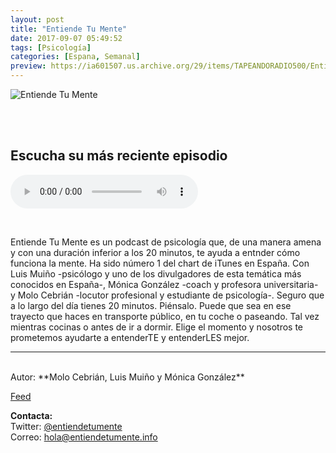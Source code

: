 ```yaml
---
layout: post
title: "Entiende Tu Mente"
date: 2017-09-07 05:49:52
tags: [Psicología]
categories: [Espana, Semanal]
preview: https://ia601507.us.archive.org/29/items/TAPEANDORADIO500/Entiendetumente300px-EntiendeTuMente.jpg
---
```


![Entiende Tu Mente](https://ia601507.us.archive.org/29/items/TAPEANDORADIO500/Entiendetumente500px-EntiendeTuMente.jpg)

<br/>
<br/>

## Escucha su más reciente episodio

<!--reproductor-feed=http://feeds.feedburner.com/EntiendeTuMente-->
<!--reproductor-start-->
<audio id="audio" preload="auto" controls="" src="http://api.spreaker.com/download/episode/15325575/etm_verano_01_25_julio.mp3"></audio>
<!--reproductor-end-->

<br>

Entiende Tu Mente es un podcast de psicología que, de una manera amena y con una duración inferior a los 20 minutos, te ayuda a entnder cómo funciona la mente. Ha sido número 1 del chart de iTunes en España. Con Luis Muiño -psicólogo y uno de los divulgadores de esta temática más conocidos en España-, Mónica González -coach y profesora universitaria- y Molo Cebrián -locutor profesional y estudiante de psicología-. Seguro que a lo largo del día tienes 20 minutos. Piénsalo. Puede que sea en ese trayecto que haces en transporte público, en tu coche o paseando. Tal vez mientras cocinas o antes de ir a dormir. Elige el momento y nosotros te prometemos ayudarte a entenderTE y entenderLES mejor.

_ _ _


<br>
Autor: **Molo Cebrián, Luis Muiño y Mónica González**  

[Feed](http://feeds.feedburner.com/EntiendeTuMente)  



**Contacta:**  
Twitter: [@entiendetumente](https://twitter.com/ttps://twitter.com/entiendetumente)  
Correo: [hola@entiendetumente.info](mailto:hola@entiendetumente.info)  
